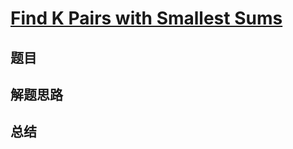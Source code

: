 # [Find K Pairs with Smallest Sums](https://leetcode.com/problems/find-k-pairs-with-smallest-sums/)

## 题目


## 解题思路


## 总结


